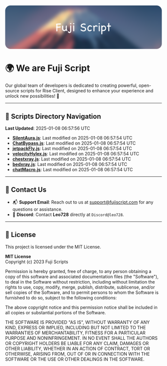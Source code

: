 ![Banner](.github/b.webp)

# 🌍 **We are Fuji Script**

Our global team of developers is dedicated to creating powerful, open-source scripts for Rise Client, designed to enhance your experience and unlock new possibilities! 🌟

---
<!-- SCRIPTS_NAVIGATION_START -->
## 📂 **Scripts Directory Navigation**

**Last Updated**: 2025-01-08 06:57:56 UTC

- **[SilentAura.js](scripts/SilentAura.js)**: Last modified on 2025-01-08 06:57:54 UTC
- **[ChatBypass.js](scripts/ChatBypass.js)**: Last modified on 2025-01-08 06:57:54 UTC
- **[jetpackFly.js](scripts/jetpackFly.js)**: Last modified on 2025-01-08 06:57:54 UTC
- **[velocityHylex.js](scripts/velocityHylex.js)**: Last modified on 2025-01-08 06:57:54 UTC
- **[chestxray.js](scripts/chestxray.js)**: Last modified on 2025-01-08 06:57:54 UTC
- **[bedxray.js](scripts/bedxray.js)**: Last modified on 2025-01-08 06:57:54 UTC
- **[chatMacro.js](scripts/chatMacro.js)**: Last modified on 2025-01-08 06:57:54 UTC

<!-- SCRIPTS_NAVIGATION_END -->

---

## 💬 **Contact Us**  
- 📬 **Support Email**: Reach out to us at [support@fujiscript.com](mailto:support@fujiscript.com) for any questions or assistance.  
- 💬 **Discord**: Contact **Leo728** directly at `Discord@leo728`.

---

## 📜 **License**

This project is licensed under the MIT License.  

**MIT License**  
Copyright (c) 2023 Fuji Scripts  

Permission is hereby granted, free of charge, to any person obtaining a copy of this software and associated documentation files (the "Software"), to deal in the Software without restriction, including without limitation the rights to use, copy, modify, merge, publish, distribute, sublicense, and/or sell copies of the Software, and to permit persons to whom the Software is furnished to do so, subject to the following conditions:  

The above copyright notice and this permission notice shall be included in all copies or substantial portions of the Software.  

THE SOFTWARE IS PROVIDED "AS IS", WITHOUT WARRANTY OF ANY KIND, EXPRESS OR IMPLIED, INCLUDING BUT NOT LIMITED TO THE WARRANTIES OF MERCHANTABILITY, FITNESS FOR A PARTICULAR PURPOSE AND NONINFRINGEMENT. IN NO EVENT SHALL THE AUTHORS OR COPYRIGHT HOLDERS BE LIABLE FOR ANY CLAIM, DAMAGES OR OTHER LIABILITY, WHETHER IN AN ACTION OF CONTRACT, TORT OR OTHERWISE, ARISING FROM, OUT OF OR IN CONNECTION WITH THE SOFTWARE OR THE USE OR OTHER DEALINGS IN THE SOFTWARE.  
